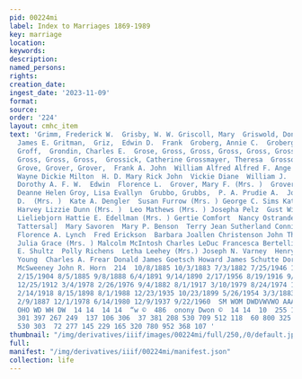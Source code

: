 ```yaml
---
pid: 00224mi
label: Index to Marriages 1869-1989
key: marriage
location: 
keywords: 
description: 
named_persons: 
rights: 
creation_date: 
ingest_date: '2023-11-09'
format: 
source: 
order: '224'
layout: cmhc_item
text: 'Grimm, Frederick W.  Grisby, W. W. Griscoll, Mary  Griswold, Don L.  Griswold,
  James E. Gritman,  Griz,  Edwin D.  Frank  Groberg, Annie C.  Groberg, John  Groce,
  Groff,  Grondin, Charles E.  Grose, Gross, Gross, Gross, Gross, Gross, Gross, Gross,
  Gross, Gross, Gross,  Grossick, Catherine Grossmayer, Theresa  Grosso, Grotz, Grove,
  Grove, Grover, Grover,  Frank A. John  William Alfred Alfred F. Ange L.  Darrell
  Wayne Dickie Milton  H. D. Mary Rick John  Vickie Diane  William J.  Antonio Toby
  Dorothy A. F. W.  Edwin  Florence L.  Grover, Mary F. (Mrs. )  Grover, Grover,  Groy,
  Deanne Helen Groy, Lisa Evallyn  Grubbo, Grubbs,  P. A. Prudie A.  John W.  Florence
  D.  (Mrs. )  Kate A. Dengler  Susan Furrow (Mrs. ) George C. Sims Katherine Jean
  Harvey Lizzie Dunn (Mrs. )  Leo Mathews (Mrs. ) Josepha Pelz  Gust Wilson  Emma
  Lieliebjorn Hattie E. Edellman (Mrs. ) Gertie Comfort  Nancy Ostrander  Emilie Jennings  Louise
  Tattersal]  Mary Savoren  Mary P. Benson  Terry Jean Sutherland Connie Alcia McDaugale
  Florence A. Lynch  Fred Erickson  Barbara Joallen Christenson John Thomas Vidmar
  Julia Grace (Mrs. ) Malcolm McIntosh Charles LeDuc Francesca Bertelli Kathryn Bradley  Claude
  E. Shultz  Polly Richens  Letha Leehey (Mrs.) Joseph N. Varney  Henry Pomeroy  John
  Young  Charles A. Frear Donald James Goetsch Howard James Schutte Dorothy Margaret
  McSweeney John R. Horn  214  10/8/1885 10/3/1883 7/3/1882 7/25/1946 11/22/1886 3/21/1898
  2/15/1904 8/5/1885 9/8/1888 6/4/1891 9/14/1890 2/17/1956 8/19/1916 9/15/1897 4/15/1929
  12/25/1912 3/4/1978 2/26/1976 9/4/1882 8/1/1917 3/10/1979 8/24/1974 12/20/1879 8/23/1899
  2/14/1918 8/15/1898 8/1/1988 12/23/1935 10/23/1899 5/26/1954 3/3/1883 2/4/1903 9/9/1883
  2/9/1887 12/1/1978 6/14/1980 12/9/1937 9/22/1960  SM WOM DWDVWVWO AAA AHDON DTW
  OHO WD WH DW  14 14  14 14  “w ©  486  onony Dwon ©  14 14  10  255 170 110 169
  301 397 267 249  137 106 306  37 381 208 530 709 512 118  60 800 325  53  63  67  17
  530 303  72 277 145 229 165 320 780 952 368 107 '
thumbnail: "/img/derivatives/iiif/images/00224mi/full/250,/0/default.jpg"
full: 
manifest: "/img/derivatives/iiif/00224mi/manifest.json"
collection: life
---
```


